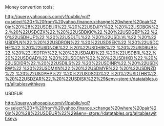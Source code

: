 


Money convertion tools:

http://query.yahooapis.com/v1/public/yql?q=select%20*%20from%20yahoo.finance.xchange%20where%20pair%20in%20%28%22USDEUR%22,%20%22USDJPY%22,%20%22USDBGN%22,%20%22USDCZK%22,%20%22USDDKK%22,%20%22USDGBP%22,%20%22USDHUF%22,%20%22USDLTL%22,%20%22USDLVL%22,%20%22USDPLN%22,%20%22USDRON%22,%20%22USDSEK%22,%20%22USDCHF%22,%20%22USDNOK%22,%20%22USDHRK%22,%20%22USDRUB%22,%20%22USDTRY%22,%20%22USDAUD%22,%20%22USDBRL%22,%20%22USDCAD%22,%20%22USDCNY%22,%20%22USDHKD%22,%20%22USDIDR%22,%20%22USDILS%22,%20%22USDINR%22,%20%22USDKRW%22,%20%22USDMXN%22,%20%22USDMYR%22,%20%22USDNZD%22,%20%22USDPHP%22,%20%22USDSGD%22,%20%22USDTHB%22,%20%22USDZAR%22,%20%22USDISK%22%29&env=store://datatables.org/alltableswithkeys

USDEUR

http://query.yahooapis.com/v1/public/yql?q=select%20*%20from%20yahoo.finance.xchange%20where%20pair%20in%20%28%22USDEUR%22%29&env=store://datatables.org/alltableswithkeys
